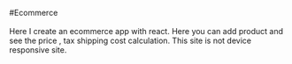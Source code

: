 #Ecommerce
<br> <br>
Here I create an ecommerce app with react. Here you can add product and see the price , tax shipping cost calculation.
This site is not device responsive site.
